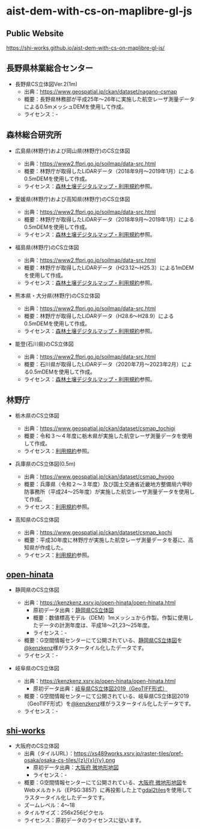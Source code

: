 # aist-dem-with-cs-on-maplibre-gl-js
## Public Website
https://shi-works.github.io/aist-dem-with-cs-on-maplibre-gl-js/

## 長野県林業総合センター
- 長野県CS立体図Ver.2(1m)
    - 出典：https://www.geospatial.jp/ckan/dataset/nagano-csmap
    - 概要：長野県林務部が平成25年～26年に実施した航空レーザ測量データによる0.5mメッシュDEMを使用して作成。
    - ライセンス：-

## 森林総合研究所
- 広島県(林野庁)および岡山県(林野庁)のCS立体図
    - 出典：https://www2.ffpri.go.jp/soilmap/data-src.html
    - 概要：林野庁が取得したLiDARデータ（2018年9月～2019年1月）による0.5mDEMを使用して作成。
    - ライセンス：[森林土壌デジタルマップ・利用規約](https://www2.ffpri.go.jp/soilmap/#)参照。

- 愛媛県(林野庁)および高知県(林野庁)のCS立体図
    - 出典：https://www2.ffpri.go.jp/soilmap/data-src.html
    - 概要：林野庁が取得したLiDARデータ（2018年9月～2019年1月）による0.5mDEMを使用して作成。
    - ライセンス：[森林土壌デジタルマップ・利用規約](https://www2.ffpri.go.jp/soilmap/#)参照。

- 福島県(林野庁)のCS立体図
    - 出典：https://www2.ffpri.go.jp/soilmap/data-src.html
    - 概要：林野庁が取得したLiDARデータ（H23.12～H25.3）による1mDEMを使用して作成。
    - ライセンス：[森林土壌デジタルマップ・利用規約](https://www2.ffpri.go.jp/soilmap/#)参照。
 
- 熊本県・大分県(林野庁)のCS立体図
    - 出典：https://www2.ffpri.go.jp/soilmap/data-src.html
    - 概要：林野庁が取得したLiDARデータ（H28.6～H28.9）による0.5mDEMを使用して作成。
    - ライセンス：[森林土壌デジタルマップ・利用規約](https://www2.ffpri.go.jp/soilmap/#)参照。

- 能登(石川県)のCS立体図
    - 出典：https://www2.ffpri.go.jp/soilmap/data-src.html
    - 概要：石川県が取得したLiDARデータ（2020年7月～2023年2月）による0.5mDEMを使用して作成。
    - ライセンス：[森林土壌デジタルマップ・利用規約](https://www2.ffpri.go.jp/soilmap/#)参照。

## 林野庁
- 栃木県のCS立体図
    - 出典：https://www.geospatial.jp/ckan/dataset/csmap_tochigi
    - 概要：令和３～４年度に栃木県が実施した航空レーザ測量データを使用して作成。
    - ライセンス：[利用規約](https://www.geospatial.jp/ckan/dataset/csmap_tochigi/resource/4dffe2ac-511f-49eb-87c4-29c936ed2cb7)参照。

- 兵庫県のCS立体図(0.5m)
    - 出典：https://www.geospatial.jp/ckan/dataset/csmap_hyogo
    - 概要：兵庫県（令和２～３年度）及び国土交通省近畿地方整備局六甲砂防事務所（平成24～25年度）が実施した航空レーザ測量データを使用して作成。
    - ライセンス：[利用規約](https://www.geospatial.jp/ckan/dataset/csmap_hyogo/resource/ab5fab0d-99a1-4638-9807-a09eb53e14b7)参照。

- 高知県のCS立体図
    - 出典：https://www.geospatial.jp/ckan/dataset/csmap_kochi
    - 概要：平成30年度に林野庁が実施した航空レーザ測量データを基に、高知県が作成した。
    - ライセンス：[利用規約](https://www.geospatial.jp/ckan/dataset/csmap_kochi/resource/86bbb203-3025-4c58-b130-b8fe692f9c09)参照。

## [open-hinata](https://kenzkenz.xsrv.jp/open-hinata/open-hinata.html)
- 静岡県のCS立体図
    - 出典：https://kenzkenz.xsrv.jp/open-hinata/open-hinata.html
      - 原初データ出典：[静岡県CS立体図](https://www.geospatial.jp/ckan/dataset/shizuokakencsmap2)
      - 概要：数値標高モデル（DEM）1mメッシュから作製。作製に使用したデータの計測年度は、平成18～21,23～25年度。
      - ライセンス：-
    - 概要：G空間情報センターにて公開されている、[静岡県CS立体図](https://www.geospatial.jp/ckan/dataset/shizuokakencsmap2)を[@kenzkenz](https://twitter.com/kenzkenz)様がラスタータイル化したデータです。
    - ライセンス：-

- 岐阜県のCS立体図
    - 出典：https://kenzkenz.xsrv.jp/open-hinata/open-hinata.html
      - 原初データ出典：[岐阜県CS立体図2019（GeoTIFF形式）](https://www.geospatial.jp/ckan/dataset/cs-2019-geotiff)
    - 概要：G空間情報センターにて公開されている、岐阜県CS立体図2019（GeoTIFF形式）を[@kenzkenz](https://twitter.com/kenzkenz)様がラスタータイル化したデータです。
    - ライセンス：-

## [shi-works](https://twitter.com/shi__works)
- 大阪府のCS立体図
    - 出典（タイルURL）：https://xs489works.xsrv.jp/raster-tiles/pref-osaka/osaka-cs-tiles/{z}/{x}/{y}.png
      - 原初データ出典：[大阪府 微地形地図](https://www.geospatial.jp/ckan/dataset/cs)
      - ライセンス：-
    - 概要：G空間情報センターにて公開されている、[大阪府 微地形地図](https://www.geospatial.jp/ckan/dataset/cs)をWebメルカトル（EPSG:3857）に再投影した上で[gdal2tiles](https://gdal.org/programs/gdal2tiles.html)を使用してラスタータイル化したデータです。
    - ズームレベル：4～18
    - タイルサイズ：256x256ピクセル
    - ライセンス：原初データのライセンスに従います。

<!--
- 静岡県のCS立体図
    - 出典（タイルURL）：https://xs489works.xsrv.jp/raster-tiles/pref-shizuoka/shizuoka-cs-tiles/{z}/{x}/{y}.png
      - 原初データ出典：[VIRTUAL SHIZUOKA 静岡県CS立体図](https://www.geospatial.jp/ckan/dataset/shizuoka-2023-csmap)
      - 概要：令和元年度から令和3年度にかけて、静岡県が実施した航空レーザ測量成果を基に、地上画素寸法50センチの解像度で作成。
      - ライセンス：CC BY 4.0
    - 概要：G空間情報センターにて公開されている、[VIRTUAL SHIZUOKA 静岡県CS立体図](https://www.geospatial.jp/ckan/dataset/shizuoka-2023-csmap)をWebメルカトル（EPSG:3857）に再投影した上で[gdal2tiles](https://gdal.org/programs/gdal2tiles.html)を使用してラスタータイル化したデータです。
    - ズームレベル：4～18
    - タイルサイズ：256x256ピクセル
    - ライセンス：CC BY 4.0
-->


